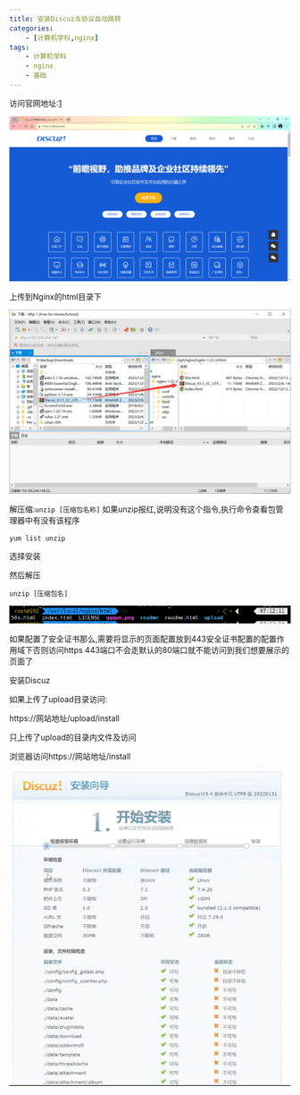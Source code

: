 ```yaml
---
title: 安装Discuz与协议自动跳转
categories:
    - [计算机学科,nginx]
tags:
    - 计算机学科
    - nginx
    - 基础
---
```


访问官网地址:[1](https://discuz.net/)

![image_2023-02-04-14-48-14](https://raw.githubusercontent.com/PigPigLetsGo/imeages/master/image_2023-02-04-14-48-14_20230225140313.png)

上传到Nginx的html目录下

![image_2023-02-04-14-55-22](https://raw.githubusercontent.com/PigPigLetsGo/imeages/master/image_2023-02-04-14-55-22_20230225140326.png)

解压缩:`unzip [压缩包名称]` 如果unzip报红,说明没有这个指令,执行命令查看包管理器中有没有该程序

```
yum list unzip
```

选择安装

然后解压

`unzip [压缩包名]` 

![image_2023-02-04-12-13-23](https://raw.githubusercontent.com/PigPigLetsGo/imeages/master/image_2023-02-04-12-13-23_20230225140340.png)

如果配置了安全证书那么,需要将显示的页面配置放到443安全证书配置的配置作用域下否则访问https 443端口不会走默认的80端口就不能访问到我们想要展示的页面了

安装Discuz

如果上传了upload目录访问:

https://网站地址/upload/install

只上传了upload的目录内文件及访问

浏览器访问https://网站地址/install

![image_2023-02-04-21-30-02](https://raw.githubusercontent.com/PigPigLetsGo/imeages/master/image_2023-02-04-21-30-02_20230225140354.png)
